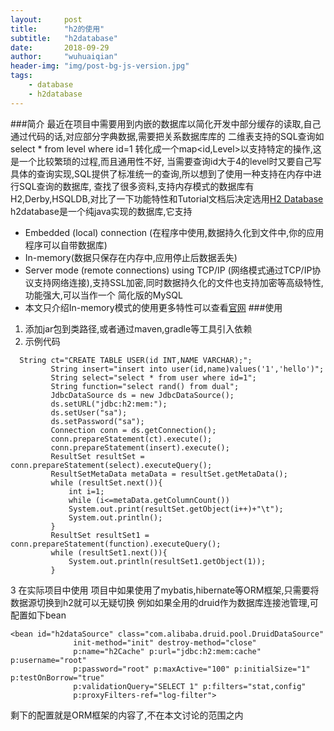 ```yaml
---
layout:     post
title:      "h2的使用"
subtitle:   "h2database"
date:       2018-09-29
author:     "wuhuaiqian"
header-img: "img/post-bg-js-version.jpg"
tags:
    - database
    - h2database
---
```

###简介
最近在项目中需要用到内嵌的数据库以简化开发中部分缓存的读取,自己通过代码的话,对应部分字典数据,需要把关系数据库库的
二维表支持的SQL查询如  select * from level where id=1 转化成一个map<id,Level>以支持特定的操作,这是一个比较繁琐的过程,而且通用性不好,
当需要查询id大于4的level时又要自己写具体的查询实现,SQL提供了标准统一的查询,所以想到了使用一种支持在内存中进行SQL查询的数据库,
查找了很多资料,支持内存模式的数据库有H2,Derby,HSQLDB,对比了一下功能特性和Tutorial文档后决定选用[H2 Database](http://www.h2database.com/html/main.html)
h2database是一个纯java实现的数据库,它支持
- Embedded (local) connection
   (在程序中使用,数据持久化到文件中,你的应用程序可以自带数据库)
- In-memory(数据只保存在内存中,应用停止后数据丢失)
- Server mode (remote connections) using TCP/IP
(网络模式通过TCP/IP协议支持网络连接),支持SSL加密,同时数据持久化的文件也支持加密等高级特性,功能强大,可以当作一个
简化版的MySQL
- 本文只介绍In-memory模式的使用更多特性可以查看[官网](http://www.h2database.com/html/main.html)
###使用
1. 添加jar包到类路径,或者通过maven,gradle等工具引入依赖
2. 示例代码
```
  String ct="CREATE TABLE USER(id INT,NAME VARCHAR);";
         String insert="insert into user(id,name)values('1','hello')";
         String select="select * from user where id=1";
         String function="select rand() from dual";
         JdbcDataSource ds = new JdbcDataSource();
         ds.setURL("jdbc:h2:mem:");
         ds.setUser("sa");
         ds.setPassword("sa");
         Connection conn = ds.getConnection();
         conn.prepareStatement(ct).execute();
         conn.prepareStatement(insert).execute();
         ResultSet resultSet = conn.prepareStatement(select).executeQuery();
         ResultSetMetaData metaData = resultSet.getMetaData();
         while (resultSet.next()){
             int i=1;
             while (i<=metaData.getColumnCount())
             System.out.print(resultSet.getObject(i++)+"\t");
             System.out.println();
         }
         ResultSet resultSet1 = conn.prepareStatement(function).executeQuery();
         while (resultSet1.next()){
             System.out.println(resultSet1.getObject(1));
         }
```
3 在实际项目中使用
    项目中如果使用了mybatis,hibernate等ORM框架,只需要将数据源切换到h2就可以无疑切换
    例如如果全用的druid作为数据库连接池管理,可配置如下bean
```
<bean id="h2dataSource" class="com.alibaba.druid.pool.DruidDataSource"
              init-method="init" destroy-method="close"
              p:name="h2Cache" p:url="jdbc:h2:mem:cache" p:username="root"
              p:password="root" p:maxActive="100" p:initialSize="1" p:testOnBorrow="true"
              p:validationQuery="SELECT 1" p:filters="stat,config"
              p:proxyFilters-ref="log-filter">
```

剩下的配置就是ORM框架的内容了,不在本文讨论的范围之内
